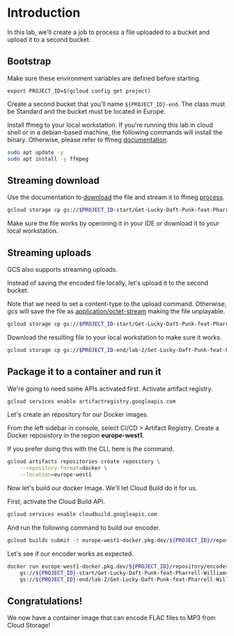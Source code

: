 # Introduction
In this lab, we'll create a job to process a file uploaded to a bucket and upload it to a second bucket.

## Bootstrap

Make sure these environment variables are defined before starting.

```
export PROJECT_ID=$(gcloud config get project)
```

Create a second bucket that you'll name `${PROJECT_ID}-end`. The class must be Standard and the bucket must be located in Europe.

Install ffmeg to your local workstation. If you're running this lab in cloud shell or in a debian-based machine, the following commands will install the binary.
Otherwise, please refer to ffmeg [documentation](https://ffmpeg.org/download.html).

```bash
sudo apt update -y
sudo apt install -y ffmpeg
```

## Streaming download

Use the documentation to [download](https://cloud.google.com/storage/docs/streaming-downloads#prereq-cli) the file and stream it to ffmeg [process](https://ffmpeg.org/ffmpeg-protocols.html#pipe).

```bash
gcloud storage cp gs://$PROJECT_ID-start/Get-Lucky-Daft-Punk-feat-Pharrell-Williams.flac - | ffmpeg -i pipe:0 -f mp3 ./downloads/output.mp3
```

Make sure the file works by openining it in your IDE or download it to your local workstation.

## Streaming uploads

GCS also supports streaming uploads.

Instead of saving the encoded file locally, let's upload it to the second bucket.

Note that we need to set a content-type to the upload command. Otherwise, gcs will save the file as [application/octet-stream](https://cloud.google.com/storage/docs/metadata#content-type) making the file unplayable.

```bash
gcloud storage cp gs://$PROJECT_ID-start/Get-Lucky-Daft-Punk-feat-Pharrell-Williams.flac - | ffmpeg -i pipe:0 -f mp3 pipe:1 | gcloud storage cp - gs://$PROJECT_ID-end/lab-2/Get-Lucky-Daft-Punk-feat-Pharrell-Williams.mp3 --content-type=audio/mp3
```

Download the resulting file to your local workstation to make sure it works.

```bash
gcloud storage cp gs://$PROJECT_ID-end/lab-2/Get-Lucky-Daft-Punk-feat-Pharrell-Williams.mp3 ./downloads/output-end.mp3
```

## Package it to a container and run it
We're going to need some APIs activated first. Activate artifact registry.

```bash
gcloud services enable artifactregistry.googleapis.com
```

Let's create an repository for our Docker images.

From the left sidebar in console, select CI/CD > Artifact Registry.
Create a Docker reposistory in the region **europe-west1**.

If you prefer doing this with the CLI, here is the command.

```bash
gcloud artifacts repositories create repository \
    --repository-format=docker \
    --location=europe-west1
```

Now let's build our docker Image. We'll let Cloud Build do it for us.

First, activate the Cloud Build API.

```bash
gcloud services enable cloudbuild.googleapis.com
```

And run the following command to build our encoder.

```bash
gcloud builds submit -t europe-west1-docker.pkg.dev/${PROJECT_ID}/repository/encoder
```

Let's see if our encoder works as expected.

```bash
docker run europe-west1-docker.pkg.dev/${PROJECT_ID}/repository/encoder \
    gs://${PROJECT_ID}-start/Get-Lucky-Daft-Punk-feat-Pharrell-Williams.flac \
    gs://${PROJECT_ID}-end/lab-2/Get-Lucky-Daft-Punk-feat-Pharrell-Williams.mp3
```

## Congratulations!
We now have a container image that can encode FLAC files to MP3 from Cloud Storage!
